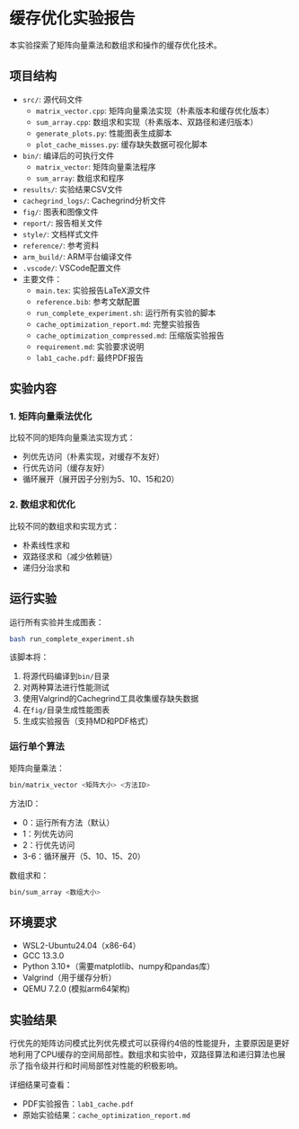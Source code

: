 # 缓存优化实验报告

本实验探索了矩阵向量乘法和数组求和操作的缓存优化技术。

## 项目结构

- `src/`: 源代码文件
  - `matrix_vector.cpp`: 矩阵向量乘法实现（朴素版本和缓存优化版本）
  - `sum_array.cpp`: 数组求和实现（朴素版本、双路径和递归版本）
  - `generate_plots.py`: 性能图表生成脚本
  - `plot_cache_misses.py`: 缓存缺失数据可视化脚本
- `bin/`: 编译后的可执行文件
  - `matrix_vector`: 矩阵向量乘法程序
  - `sum_array`: 数组求和程序
- `results/`: 实验结果CSV文件
- `cachegrind_logs/`: Cachegrind分析文件
- `fig/`: 图表和图像文件
- `report/`: 报告相关文件
- `style/`: 文档样式文件
- `reference/`: 参考资料
- `arm_build/`: ARM平台编译文件
- `.vscode/`: VSCode配置文件
- 主要文件：
  - `main.tex`: 实验报告LaTeX源文件
  - `reference.bib`: 参考文献配置
  - `run_complete_experiment.sh`: 运行所有实验的脚本
  - `cache_optimization_report.md`: 完整实验报告
  - `cache_optimization_compressed.md`: 压缩版实验报告
  - `requirement.md`: 实验要求说明
  - `lab1_cache.pdf`: 最终PDF报告

## 实验内容

### 1. 矩阵向量乘法优化

比较不同的矩阵向量乘法实现方式：

- 列优先访问（朴素实现，对缓存不友好）
- 行优先访问（缓存友好）
- 循环展开（展开因子分别为5、10、15和20）

### 2. 数组求和优化

比较不同的数组求和实现方式：

- 朴素线性求和
- 双路径求和（减少依赖链）
- 递归分治求和

## 运行实验

运行所有实验并生成图表：

```bash
bash run_complete_experiment.sh
```

该脚本将：
1. 将源代码编译到`bin/`目录
2. 对两种算法进行性能测试
3. 使用Valgrind的Cachegrind工具收集缓存缺失数据
4. 在`fig/`目录生成性能图表
5. 生成实验报告（支持MD和PDF格式）

### 运行单个算法

矩阵向量乘法：

```bash
bin/matrix_vector <矩阵大小> <方法ID>
```

方法ID：
- 0：运行所有方法（默认）
- 1：列优先访问
- 2：行优先访问
- 3-6：循环展开（5、10、15、20）

数组求和：

```bash
bin/sum_array <数组大小>
```

## 环境要求

- WSL2-Ubuntu24.04（x86-64）
- GCC 13.3.0
- Python 3.10+（需要matplotlib、numpy和pandas库）
- Valgrind（用于缓存分析）
- QEMU 7.2.0 (模拟arm64架构) 

## 实验结果

行优先的矩阵访问模式比列优先模式可以获得约4倍的性能提升，主要原因是更好地利用了CPU缓存的空间局部性。数组求和实验中，双路径算法和递归算法也展示了指令级并行和时间局部性对性能的积极影响。

详细结果可查看：

- PDF实验报告：`lab1_cache.pdf`
- 原始实验结果：`cache_optimization_report.md`